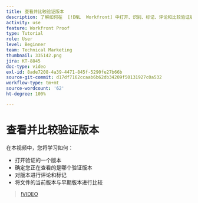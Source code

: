 ```yaml
---
title: 查看并比较验证版本
description: 了解如何在  [!DNL  Workfront] 中打开、识别、标记、评论和比较验证版本。
activity: use
feature: Workfront Proof
type: Tutorial
role: User
level: Beginner
team: Technical Marketing
thumbnail: 335142.png
jira: KT-8845
doc-type: video
exl-id: 8ade7208-4a39-4471-845f-5290fe27b66b
source-git-commit: d17df7162ccaab6b62db34209f50131927c0a532
workflow-type: tm+mt
source-wordcount: '62'
ht-degree: 100%

---
```


# 查看并比较验证版本

在本视频中，您将学习如何：

* 打开验证的一个版本
* 确定您正在查看的是哪个验证版本
* 对版本进行评论和标记
* 将文件的当前版本与早期版本进行比较

>[!VIDEO](https://video.tv.adobe.com/v/335142/?quality=12&learn=on&enablevpops)

<!--
## Learn more
* Compare proofs
-->
